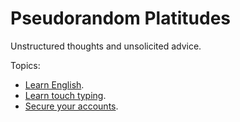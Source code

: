 # Pseudorandom Platitudes

Unstructured thoughts and unsolicited advice.

Topics:
- [Learn English](./topics/english.md).
- [Learn touch typing](./topics/touch-typing.md).
- [Secure your accounts](./topics/infosec.md).
